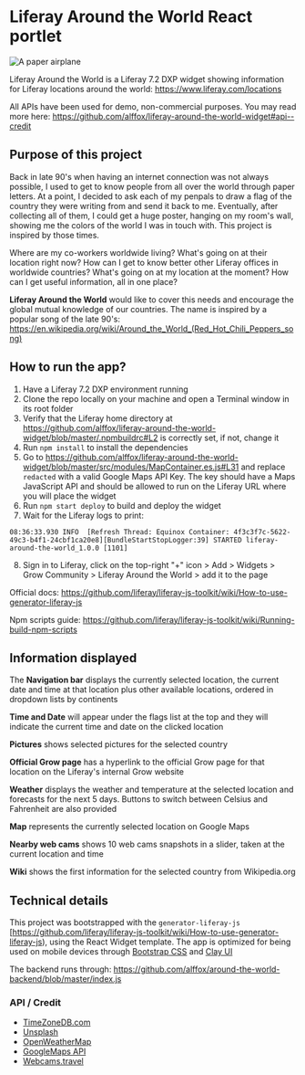 # Liferay Around the World React portlet

![A paper airplane](https://github.com/alffox/liferay-around-the-world-widget/blob/master/assets/images/logo.svg)

Liferay Around the World is a Liferay 7.2 DXP widget showing information for Liferay locations around the world: https://www.liferay.com/locations

All APIs have been used for demo, non-commercial purposes. You may read more here: https://github.com/alffox/liferay-around-the-world-widget#api--credit

## Purpose of this project

Back in late 90's when having an internet connection was not always possible, I used to get to know people from all over the world through paper letters. At a point, I decided to ask each of my penpals to draw a flag of the country they were writing from and send it back to me. Eventually, after collecting all of them, I could get a huge poster, hanging on my room's wall, showing me the colors of the world I was in touch with. This project is inspired by those times.

Where are my co-workers worldwide living? What's going on at their location right now? How can I get to know better other Liferay offices in worldwide countries? What's going on at my location at the moment? How can I get useful information, all in one place?

**Liferay Around the World** would like to cover this needs and encourage the global mutual knowledge of our countries. The name is inspired by a popular song of the late 90's: https://en.wikipedia.org/wiki/Around_the_World_(Red_Hot_Chili_Peppers_song)

## How to run the app?

1) Have a Liferay 7.2 DXP environment running
2) Clone the repo locally on your machine and open a Terminal window in its root folder
3) Verify that the Liferay home directory at https://github.com/alffox/liferay-around-the-world-widget/blob/master/.npmbuildrc#L2 is correctly set, if not, change it
4) Run `npm install` to install the dependencies
5) Go to https://github.com/alffox/liferay-around-the-world-widget/blob/master/src/modules/MapContainer.es.js#L31 and replace `redacted` with a valid Google Maps API Key. The key should have a Maps JavaScript API and should be allowed to run on the Liferay URL where you will place the widget 
6) Run `npm start deploy` to build and deploy the widget
7) Wait for the Liferay logs to print:

```
08:36:33.930 INFO  [Refresh Thread: Equinox Container: 4f3c3f7c-5622-49c3-b4f1-24cbf1ca20e8][BundleStartStopLogger:39] STARTED liferay-around-the-world_1.0.0 [1101]
```
8) Sign in to Liferay, click on the top-right "+" icon > Add > Widgets > Grow Community > Liferay Around the World > add it to the page

Official docs: https://github.com/liferay/liferay-js-toolkit/wiki/How-to-use-generator-liferay-js

Npm scripts guide: https://github.com/liferay/liferay-js-toolkit/wiki/Running-build-npm-scripts

## Information displayed

The **Navigation bar** displays the currently selected location, the current date and time at that location plus other available locations, ordered in dropdown lists by continents

**Time and Date** will appear under the flags list at the top and they will indicate the current time and date on the clicked location

**Pictures** shows selected pictures for the selected country

**Official Grow page** has a hyperlink to the official Grow page for that location on the Liferay's internal Grow website

**Weather** displays the weather and temperature at the selected location and forecasts for the next 5 days. Buttons to switch between Celsius and Fahrenheit are also provided

**Map** represents the currently selected location on Google Maps

**Nearby web cams** shows 10 web cams snapshots in a slider, taken at the current location and time

**Wiki** shows the first information for the selected country from Wikipedia.org

## Technical details

This project was bootstrapped with the `generator-liferay-js` [https://github.com/liferay/liferay-js-toolkit/wiki/How-to-use-generator-liferay-js), using the React Widget template.
The app is optimized for being used on mobile devices through [Bootstrap CSS](https://getbootstrap.com/docs/4.1/getting-started/introduction/) and [Clay UI](https://clayui.com/)

The backend runs through: https://github.com/alffox/around-the-world-backend/blob/master/index.js

### API / Credit

- [TimeZoneDB.com](https://timezonedb.com/)
- [Unsplash](https://unsplash.com/)
- [OpenWeatherMap](https://openweathermap.org/)
- [GoogleMaps API](https://developers.google.com/maps/documentation/)
- [Webcams.travel](https://www.webcams.travel/)